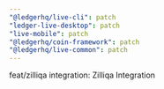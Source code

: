 ```yaml
---
"@ledgerhq/live-cli": patch
"ledger-live-desktop": patch
"live-mobile": patch
"@ledgerhq/coin-framework": patch
"@ledgerhq/live-common": patch
---
```


feat/zilliqa integration: Zilliqa Integration
